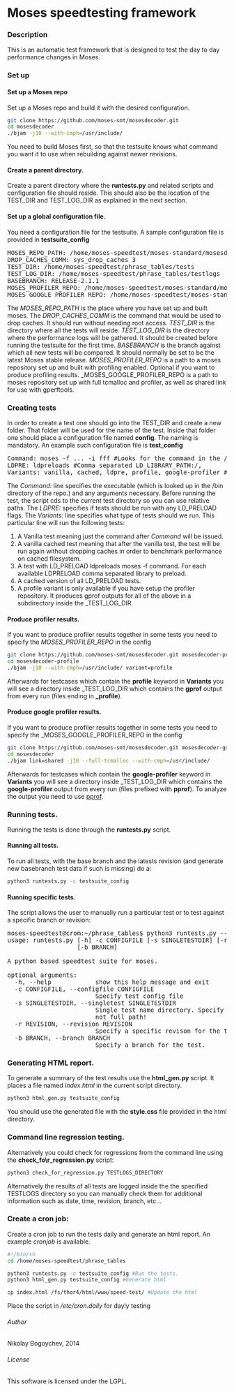 # Moses speedtesting framework 

### Description

This is an automatic test framework that is designed to test the day to day performance changes in Moses.

### Set up

#### Set up a Moses repo
Set up a Moses repo and build it with the desired configuration.
```bash
git clone https://github.com/moses-smt/mosesdecoder.git
cd mosesdecoder
./bjam -j10 --with-cmph=/usr/include/
```
You need to build Moses first, so that the testsuite knows what command you want it to use when rebuilding against newer revisions.

#### Create a parent directory.
Create a parent directory where the **runtests.py** and related scripts and configuration file should reside.
This should also be the location of the TEST_DIR and TEST_LOG_DIR as explained in the next section.

#### Set up a global configuration file.
You need a configuration file for the testsuite. A sample configuration file is provided in **testsuite\_config**
<pre>
MOSES_REPO_PATH: /home/moses-speedtest/moses-standard/mosesdecoder
DROP_CACHES_COMM: sys_drop_caches 3
TEST_DIR: /home/moses-speedtest/phrase_tables/tests
TEST_LOG_DIR: /home/moses-speedtest/phrase_tables/testlogs
BASEBRANCH: RELEASE-2.1.1
MOSES_PROFILER_REPO: /home/moses-speedtest/moses-standard/mosesdecoder-variant-prof
MOSES_GOOGLE_PROFILER_REPO: /home/moses-speedtest/moses-standard/mosesdecoder-variant-gperftools
</pre>

The _MOSES\_REPO\_PATH_ is the place where you have set up and built moses.
The _DROP\_CACHES\_COMM_ is the command that would be used to drop caches. It should run without needing root access.
_TEST\_DIR_ is the directory where all the tests will reside.
_TEST\_LOG\_DIR_ is the directory where the performance logs will be gathered. It should be created before running the testsuite for the first time.
_BASEBRANCH_ is the branch against which all new tests will be compared. It should normally be set to be the latest Moses stable release.
_MOSES\_PROFILER\_REPO_ is a path to a moses repository set up and built with profiling enabled. Optional if you want to produce profiling results.
_MOSES\_GOOGLE\_PROFILER\_REPO is a path to moses repository set up with full tcmalloc and profiler, as well as shared link for use with gperftools.
### Creating tests

In order to create a test one should go into the TEST_DIR and create a new folder. That folder will be used for the name of the test.
Inside that folder one should place a configuration file named **config**. The naming is mandatory.
An example such configuration file is **test\_config**

<pre>
Command: moses -f ... -i fff #Looks for the command in the /bin directory of the repo specified in the testsuite_config
LDPRE: ldpreloads #Comma separated LD_LIBRARY_PATH:/, 
Variants: vanilla, cached, ldpre, profile, google-profiler #Can't have cached without ldpre or vanilla
</pre>

The _Command:_ line specifies the executable (which is looked up in the /bin directory of the repo.) and any arguments necessary. Before running the test, the script cds to the current test directory so you can use relative paths.
The _LDPRE:_ specifies if tests should be run with any LD\_PRELOAD flags.
The _Variants:_ line specifies what type of tests should we run. This particular line will run the following tests:
1. A Vanilla test meaning just the command after _Command_ will be issued.
2. A vanilla cached test meaning that after the vanilla test, the test will be run again without dropping caches in order to benchmark performance on cached filesystem.
3. A test with LD_PRELOAD ldpreloads moses -f command. For each available LDPRELOAD comma separated library to preload.
4. A cached version of all LD_PRELOAD tests.
5. A profile variant is only available if you have setup the profiler repository. It produces gprof outputs for all of the above in a subdirectory inside the _TEST\_LOG\_DIR.

#### Produce profiler results.
If you want to produce profiler results together in some tests you need to specify the _MOSES\_PROFILER\_REPO_ in the config
```bash
git clone https://github.com/moses-smt/mosesdecoder.git mosesdecoder-profile
cd mosesdecoder-profile
./bjam -j10 --with-cmph=/usr/include/ variant=profile
```

Afterwards for testcases which contain the **profile** keyword in **Variants** you will see a directory inside _TEST\_LOG\_DIR which contains the **gprof** output from every run (files ending in **\_profile**).

#### Produce google profiler results.
If you want to produce profiler results together in some tests you need to specify the _MOSES\_GOOGLE\_PROFILER\_REPO in the config
```bash
git clone https://github.com/moses-smt/mosesdecoder.git mosesdecoder-google-profile
cd mosesdecoder
./bjam link=shared -j10 --full-tcmalloc --with-cmph=/usr/include/
```

Afterwards for testcases which contain the **google-profiler** keyword in **Variants** you will see a directory inside _TEST\_LOG\_DIR which contains the **google-profiler** output from every run (files prefixed with **pprof**). To analyze the output you need to use [pprof](http://google-perftools.googlecode.com/svn/trunk/doc/cpuprofile.html).

### Running tests.
Running the tests is done through the **runtests.py** script.

#### Running all tests.
To run all tests, with the base branch and the latests revision (and generate new basebranch test data if such is missing) do a:
```bash
python3 runtests.py -c testsuite_config
```

#### Running specific tests.
The script allows the user to manually run a particular test or to test against a specific branch or revision:
<pre>
moses-speedtest@crom:~/phrase_tables$ python3 runtests.py --help
usage: runtests.py [-h] -c CONFIGFILE [-s SINGLETESTDIR] [-r REVISION]
                   [-b BRANCH]

A python based speedtest suite for moses.

optional arguments:
  -h, --help            show this help message and exit
  -c CONFIGFILE, --configfile CONFIGFILE
                        Specify test config file
  -s SINGLETESTDIR, --singletest SINGLETESTDIR
                        Single test name directory. Specify directory name,
                        not full path!
  -r REVISION, --revision REVISION
                        Specify a specific revison for the test.
  -b BRANCH, --branch BRANCH
                        Specify a branch for the test.
</pre>

### Generating HTML report.
To generate a summary of the test results use the **html\_gen.py** script. It places a file named *index.html* in the current script directory.
```bash
python3 html_gen.py testsuite_config
```
You should use the generated file with the **style.css** file provided in the html directory.

### Command line regression testing.
Alternatively you could check for regressions from the command line using the **check\_fo\r_regression.py** script:
```bash
python3 check_for_regression.py TESTLOGS_DIRECTORY
```

Alternatively the results of all tests are logged inside the the specified TESTLOGS directory so you can manually check them for additional information such as date, time, revision, branch, etc...

### Create a cron job:
Create a cron job to run the tests daily and generate an html report. An example *cronjob* is available.
```bash
#!/bin/sh
cd /home/moses-speedtest/phrase_tables

python3 runtests.py -c testsuite_config #Run the tests.
python3 html_gen.py testsuite_config #Generate html

cp index.html /fs/thor4/html/www/speed-test/ #Update the html
```

Place the script in _/etc/cron.daily_ for dayly testing

###### Author
Nikolay Bogoychev, 2014

###### License
This software is licensed under the LGPL.